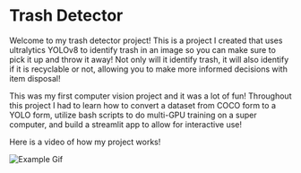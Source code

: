 # Trash Detector

Welcome to my trash detector project! This is a project I created that uses ultralytics YOLOv8 to identify trash in an image so you can make sure to pick it up and throw it away!
Not only will it identify trash, it will also identify if it is recyclable or not, allowing you to make more informed decisions with item disposal!

This was my first computer vision project and it was a lot of fun! Throughout this project I had to learn how to convert a dataset from COCO form to a YOLO form, utilize bash scripts
to do multi-GPU training on a super computer, and build a streamlit app to allow for interactive use!

Here is a video of how my project works!

![Example Gif](https://drive.google.com/file/d/1BcgGm0tKjikcLOwqEVdsmj0PuELUCP04/view?usp=share_link)